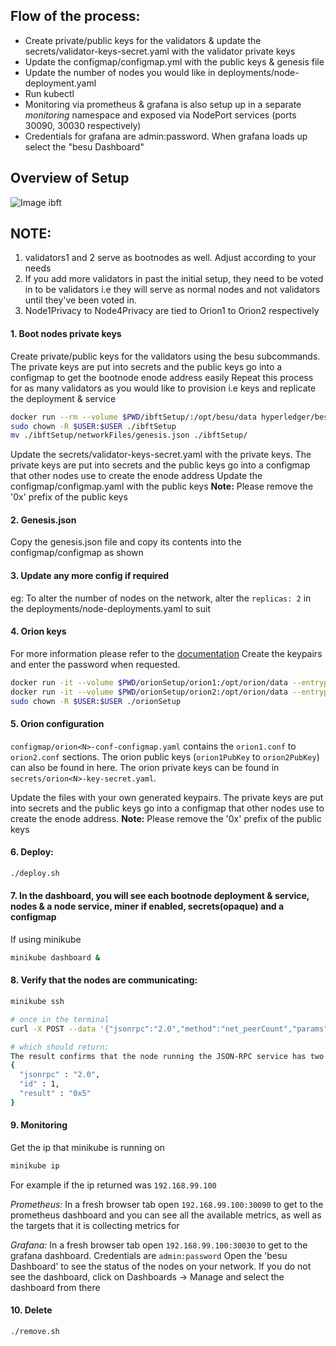 
## Flow of the process:
- Create private/public keys for the validators & update the secrets/validator-keys-secret.yaml with the validator private keys
- Update the configmap/configmap.yml with the public keys & genesis file
- Update the number of nodes you would like in deployments/node-deployment.yaml
- Run kubectl
- Monitoring via prometheus & grafana is also setup up in a separate *monitoring* namespace and exposed via NodePort services (ports 30090, 30030 respectively)
- Credentials for grafana are admin:password. When grafana loads up select the "besu Dashboard"

## Overview of Setup
![Image ibft](../../images/ibft-orion.png)

## NOTE:
1. validators1 and 2 serve as bootnodes as well. Adjust according to your needs
2. If you add more validators in past the initial setup, they need to be voted in to be validators i.e they will serve as normal nodes and not validators until they've been voted in.
3. Node1Privacy to Node4Privacy are tied to Orion1 to Orion2 respectively

#### 1. Boot nodes private keys
Create private/public keys for the validators using the besu subcommands. The private keys are put into secrets and the public keys go into a configmap to get the bootnode enode address easily
Repeat this process for as many validators as you would like to provision i.e keys and replicate the deployment & service

```bash
docker run --rm --volume $PWD/ibftSetup/:/opt/besu/data hyperledger/besu:latest operator generate-blockchain-config --config-file=/opt/besu/data/ibftConfigFile.json --to=/opt/besu/data/networkFiles --private-key-file-name=key
sudo chown -R $USER:$USER ./ibftSetup
mv ./ibftSetup/networkFiles/genesis.json ./ibftSetup/
```

Update the secrets/validator-keys-secret.yaml with the private keys. The private keys are put into secrets and the public keys go into a configmap that other nodes use to create the enode address
Update the configmap/configmap.yaml with the public keys
**Note:** Please remove the '0x' prefix of the public keys

#### 2. Genesis.json
Copy the genesis.json file and copy its contents into the configmap/configmap as shown

#### 3. Update any more config if required
eg: To alter the number of nodes on the network, alter the `replicas: 2` in the deployments/node-deployments.yaml to suit

#### 4. Orion keys
For more information please refer to the [documentation](https://docs.orion.pegasys.tech/en/stable/Getting-Started/Quickstart/#2-generate-keys) 
Create the keypairs and enter the password when requested. 
```bash
docker run -it --volume $PWD/orionSetup/orion1:/opt/orion/data --entrypoint "/bin/sh" pegasyseng/orion:latest -c 'cd /opt/orion/data && cat orion1.password | /opt/orion/bin/orion --generatekeys nodeKey'
docker run -it --volume $PWD/orionSetup/orion2:/opt/orion/data --entrypoint "/bin/sh" pegasyseng/orion:latest -c 'cd /opt/orion/data && cat orion2.password | /opt/orion/bin/orion --generatekeys  nodeKey' 
sudo chown -R $USER:$USER ./orionSetup
```

#### 5. Orion configuration
`configmap/orion<N>-conf-configmap.yaml` contains the `orion1.conf` to `orion2.conf` sections. The orion public keys (`orion1PubKey` to `orion2PubKey`) can also be found in here. The orion private keys can be found in `secrets/orion<N>-key-secret.yaml`.  

Update the files with your own generated keypairs. The private keys are put into secrets and the public keys go into a configmap that other nodes use to create the enode address. **Note:** Please remove the '0x' prefix of the public keys

#### 6. Deploy:
```bash
./deploy.sh
```



#### 7. In the dashboard, you will see each bootnode deployment & service, nodes & a node service, miner if enabled, secrets(opaque) and a configmap

If using minikube
```bash
minikube dashboard &
```

#### 8. Verify that the nodes are communicating:
```bash
minikube ssh

# once in the terminal
curl -X POST --data '{"jsonrpc":"2.0","method":"net_peerCount","params":[],"id":1}' <besu_NODE_SERVICE_HOST>:8545

# which should return:
The result confirms that the node running the JSON-RPC service has two peers:
{
  "jsonrpc" : "2.0",
  "id" : 1,
  "result" : "0x5"
}

```


#### 9. Monitoring
Get the ip that minikube is running on
```bash
minikube ip
```

For example if the ip returned was `192.168.99.100`

*Prometheus:*
In a fresh browser tab open `192.168.99.100:30090` to get to the prometheus dashboard and you can see all the available metrics, as well as the targets that it is collecting metrics for

*Grafana:*
In a fresh browser tab open `192.168.99.100:30030` to get to the grafana dashboard. Credentials are `admin:password` Open the 'besu Dashboard' to see the status of the nodes on your network. If you do not see the dashboard, click on Dashboards -> Manage and select the dashboard from there


#### 10. Delete
```
./remove.sh
```
